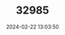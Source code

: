 ---
title: "32985"
category: "Dalbergia nigra"
draft: false
date: 2024-02-22 13:03:50
languages:
  English: ["Bahia Rosewood", "Brazilian Rosewood", "Rio Rosewood"]
  Portuguese: ["Cabiuna", "Cabiúna do mato", "Cabiúna rajada", "Camborá", "Camburana", "Caviúna-roxa", "Graúna", "Imiraúna", "Jacarandá-cabiúna", "Jacarandá-da-Bahia", "Jacarandá-preto", "Jacarandá rajado", "Jacarandá una", "Jacarandazinho", "Pau-preto", "Uraúna"]
  Spanish; Castilian: ["Jacarandá De Brasil"]
  French: ["Palissandre Du Bresil"]
---